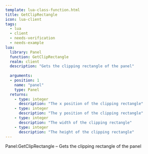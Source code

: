 ```yaml
---
template: lua-class-function.html
title: GetClipRectangle
icon: lua-client
tags:
  - lua
  - client
  - needs-verification
  - needs-example
lua:
  library: Panel
  function: GetClipRectangle
  realm: client
  description: "Gets the clipping rectangle of the panel"
  
  arguments:
  - position: 1
    name: "panel"
    type: Panel
  returns:
    - type: integer
      description: "The x position of the clipping rectangle"
    - type: integer
      description: "The y position of the clipping rectangle"
    - type: integer
      description: "The width of the clipping rectangle"
    - type: integer
      description: "The height of the clipping rectangle"
---
```


<div class="lua__search__keywords">
Panel:GetClipRectangle &#x2013; Gets the clipping rectangle of the panel
</div>
